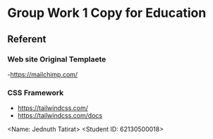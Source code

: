# Group Work 1 Copy for Education
## Referent

### Web site Original Templaete
-https://mailchimp.com/

### CSS Framework
- https://tailwindcss.com/
- https://tailwindcss.com/docs

<Name: Jednuth Tatirat>
<Student ID: 62130500018>
